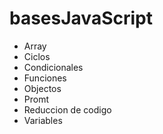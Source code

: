 # **basesJavaScript**

- Array
- Ciclos
- Condicionales
- Funciones 
- Objectos
- Promt 
- Reduccion de codigo 
- Variables 
